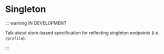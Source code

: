 # Singleton

::: warning IN DEVELOPMENT

Talk about store-based specification for reflecting singleton endpoints (i.e. `/profile`).

:::

